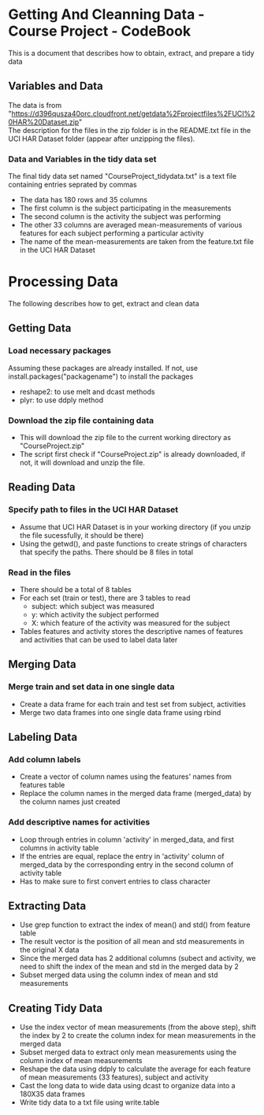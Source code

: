 Getting And Cleanning Data - Course Project - CodeBook
========================================================

This is a document that describes how to obtain, extract, and prepare a tidy data


Variables and Data 
------------------------
The data is from "https://d396qusza40orc.cloudfront.net/getdata%2Fprojectfiles%2FUCI%20HAR%20Dataset.zip"  
The description for the files in the zip folder is in the README.txt file in the UCI HAR Dataset folder (appear after unzipping the files).  

### Data and Variables in the tidy data set
The final tidy data set named "CourseProject_tidydata.txt" is a text file containing entries seprated by commas
* The data has 180 rows and 35 columns
* The first column is the subject participating in the measurements
* The second column is the activity the subject was performing
* The other 33 columns are averaged mean-measurements of various features for each subject performing a particular activity
* The name of the mean-measurements are taken from the feature.txt file in the UCI HAR Dataset

Processing Data
================================

The following describes how to get, extract and clean data


Getting Data
------------------------

### Load necessary packages
Assuming these packages are already installed. If not, use install.packages("packagename") 
to install the packages
* reshape2: to use melt and dcast methods
* plyr: to use ddply method

### Download the zip file containing data
* This will download the zip file to the current working directory as "CourseProject.zip"  
* The script first check if "CourseProject.zip" is already downloaded, if not, it will download and unzip the file. 


Reading Data
-------------------------

### Specify path to files in the UCI HAR Dataset
* Assume that UCI HAR Dataset is in your working directory (if you unzip the file sucessfully, it should be there)  
* Using the getwd(), and paste functions to create strings of characters that specify the paths. There should be 8 files in total

### Read in the files
* There should be a total of 8 tables
* For each set (train or test), there are 3 tables to read
  * subject: which subject was measured 
  * y: which activity the subject performed
  * X: which feature of the activity was measured for the subject
* Tables features and activity stores the descriptive names of features and activities that can be used to label data later


Merging Data
--------------------------
### Merge train and set data in one single data 
* Create a data frame for each train and test set from subject, activities
* Merge two data frames into one single data frame using rbind


Labeling Data 
---------------------------
### Add column labels
* Create a vector of column names using the features' names from features table
* Replace the column names in the merged data frame (merged_data) by the column names just created

### Add descriptive names for activities
* Loop through entries in column 'activity' in merged_data, and first columns in activity table
* If the entries are equal, replace the entry in 'activity' column of merged_data by the corresponding entry in the second column of activity table
* Has to make sure to first convert entries to class character


Extracting Data
---------------------------
* Use grep function to extract the index of mean() and std() from feature table
* The result vector is the position of all mean and std measurements in the original X data
* Since the merged data has 2 additional columns (subect and activity, we need to shift the index of the mean and std in the merged data by 2
* Subset merged data using the column index of mean and std measurements


Creating Tidy Data
---------------------------
* Use the index vector of mean measurements (from the above step), shift the index by 2 to create the column index for mean measurements in the merged data
* Subset merged data to extract only mean measurements using the column index of mean measurements
* Reshape the data using ddply to calculate the average for each feature of mean measurements (33 features), subject and activity
* Cast the long data to wide data using dcast to organize data into a 180X35 data frames
* Write tidy data to a txt file using write.table





